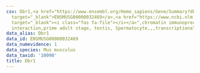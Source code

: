 ```yaml
---
csv: Dbr1,<a href="https://www.ensembl.org/Homo_sapiens/Gene/Summary?db=core;g=ENSMUSG00000032469"
  target="_blank">ENSMUSG00000032469</a>,<a href="https://www.ncbi.nlm.nih.gov/pubmed/25450459"
  target="_blank"><i class="fas fa-file"></i></a>",chromatin immunoprecipitation assay,direct
  interaction,prime adult stage, testis, Spermatocyte,,,transcriptional regulation,
data_alias: Dbr1
data_id: ENSMUSG00000032469
data_numevidence: 1
data_species: Mus musculus
data_taxid: '10090'
title: Dbr1
---
```

